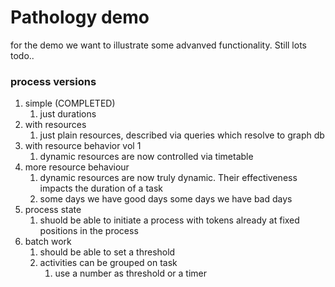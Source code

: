 # Pathology demo

for the demo we want to illustrate some advanved functionality. Still lots todo..

### process versions
1. simple (COMPLETED)
   1. just durations
2. with resources
   1. just plain resources, described via queries which resolve to graph db
3. with resource behavior vol 1
   1. dynamic resources are now controlled via timetable
4. more resource behaviour
   1. dynamic resources are now truly dynamic. Their effectiveness impacts the duration of a task
   2. some days we have good days some days we have bad days
5. process state
   1. shuold be able to initiate a process with tokens already at fixed positions in the process
6. batch work
   1. should be able to set a threshold 
   2. activities can be grouped on task
      1. use a number as threshold or a timer
